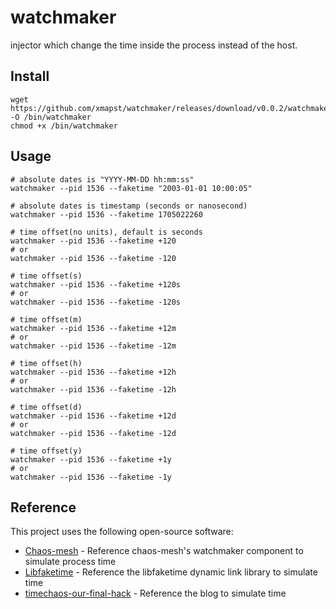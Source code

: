 # watchmaker

injector which change the time inside the process instead of the host.

## Install
```shell
wget https://github.com/xmapst/watchmaker/releases/download/v0.0.2/watchmaker_linux_amd64 -O /bin/watchmaker
chmod +x /bin/watchmaker
```

## Usage
```shell
# absolute dates is "YYYY-MM-DD hh:mm:ss"
watchmaker --pid 1536 --faketime "2003-01-01 10:00:05"

# absolute dates is timestamp (seconds or nanosecond)
watchmaker --pid 1536 --faketime 1705022260

# time offset(no units), default is seconds 
watchmaker --pid 1536 --faketime +120 
# or
watchmaker --pid 1536 --faketime -120

# time offset(s)
watchmaker --pid 1536 --faketime +120s
# or
watchmaker --pid 1536 --faketime -120s

# time offset(m)
watchmaker --pid 1536 --faketime +12m
# or
watchmaker --pid 1536 --faketime -12m

# time offset(h)
watchmaker --pid 1536 --faketime +12h
# or
watchmaker --pid 1536 --faketime -12h

# time offset(d)
watchmaker --pid 1536 --faketime +12d
# or
watchmaker --pid 1536 --faketime -12d

# time offset(y)
watchmaker --pid 1536 --faketime +1y
# or
watchmaker --pid 1536 --faketime -1y
```

## Reference

This project uses the following open-source software:

* [Chaos-mesh](https://github.com/chaos-mesh/chaos-mesh) - Reference chaos-mesh's watchmaker component to simulate process time
* [Libfaketime](https://github.com/wolfcw/libfaketime) - Reference the libfaketime dynamic link library to simulate time
* [timechaos-our-final-hack](https://chaos-mesh.org/blog/simulating-clock-skew-in-k8s-without-affecting-other-containers-on-node/#timechaos-our-final-hack) - Reference the blog to simulate time